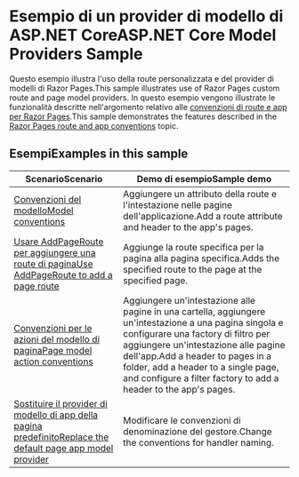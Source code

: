 # <a name="aspnet-core-model-providers-sample"></a><span data-ttu-id="94e8d-101">Esempio di un provider di modello di ASP.NET Core</span><span class="sxs-lookup"><span data-stu-id="94e8d-101">ASP.NET Core Model Providers Sample</span></span>

<span data-ttu-id="94e8d-102">Questo esempio illustra l'uso della route personalizzata e del provider di modelli di Razor Pages.</span><span class="sxs-lookup"><span data-stu-id="94e8d-102">This sample illustrates use of Razor Pages custom route and page model providers.</span></span> <span data-ttu-id="94e8d-103">In questo esempio vengono illustrate le funzionalità descritte nell'argomento relativo alle [convenzioni di route e app per Razor Pages](https://docs.microsoft.com/aspnet/core/razor-pages/razor-pages-convention-features).</span><span class="sxs-lookup"><span data-stu-id="94e8d-103">This sample demonstrates the features described in the [Razor Pages route and app conventions](https://docs.microsoft.com/aspnet/core/razor-pages/razor-pages-convention-features) topic.</span></span>

## <a name="examples-in-this-sample"></a><span data-ttu-id="94e8d-104">Esempi</span><span class="sxs-lookup"><span data-stu-id="94e8d-104">Examples in this sample</span></span>

| <span data-ttu-id="94e8d-105">Scenario</span><span class="sxs-lookup"><span data-stu-id="94e8d-105">Scenario</span></span> | <span data-ttu-id="94e8d-106">Demo di esempio</span><span class="sxs-lookup"><span data-stu-id="94e8d-106">Sample demo</span></span> |
| -------- | ----------- |
| [<span data-ttu-id="94e8d-107">Convenzioni del modello</span><span class="sxs-lookup"><span data-stu-id="94e8d-107">Model conventions</span></span>](https://docs.microsoft.com/aspnet/core/razor-pages/razor-pages-conventions#model-conventions) | <span data-ttu-id="94e8d-108">Aggiungere un attributo della route e l'intestazione nelle pagine dell'applicazione.</span><span class="sxs-lookup"><span data-stu-id="94e8d-108">Add a route attribute and header to the app's pages.</span></span> |
| [<span data-ttu-id="94e8d-109">Usare AddPageRoute per aggiungere una route di pagina</span><span class="sxs-lookup"><span data-stu-id="94e8d-109">Use AddPageRoute to add a page route</span></span>](https://docs.microsoft.com/aspnet/core/razor-pages/razor-pages-conventions#configure-a-page-route) | <span data-ttu-id="94e8d-110">Aggiunge la route specifica per la pagina alla pagina specifica.</span><span class="sxs-lookup"><span data-stu-id="94e8d-110">Adds the specified route to the page at the specified page.</span></span> |
| [<span data-ttu-id="94e8d-111">Convenzioni per le azioni del modello di pagina</span><span class="sxs-lookup"><span data-stu-id="94e8d-111">Page model action conventions</span></span>](https://docs.microsoft.com/aspnet/core/razor-pages/razor-pages-conventions#page-model-action-conventions) | <span data-ttu-id="94e8d-112">Aggiungere un'intestazione alle pagine in una cartella, aggiungere un'intestazione a una pagina singola e configurare una factory di filtro per aggiungere un'intestazione alle pagine dell'app.</span><span class="sxs-lookup"><span data-stu-id="94e8d-112">Add a header to pages in a folder, add a header to a single page, and configure a filter factory to add a header to the app's pages.</span></span> |
| [<span data-ttu-id="94e8d-113">Sostituire il provider di modello di app della pagina predefinito</span><span class="sxs-lookup"><span data-stu-id="94e8d-113">Replace the default page app model provider</span></span>](https://docs.microsoft.com/aspnet/core/razor-pages/razor-pages-conventions#replace-the-default-page-app-model-provider) | <span data-ttu-id="94e8d-114">Modificare le convenzioni di denominazione del gestore.</span><span class="sxs-lookup"><span data-stu-id="94e8d-114">Change the conventions for handler naming.</span></span> |
